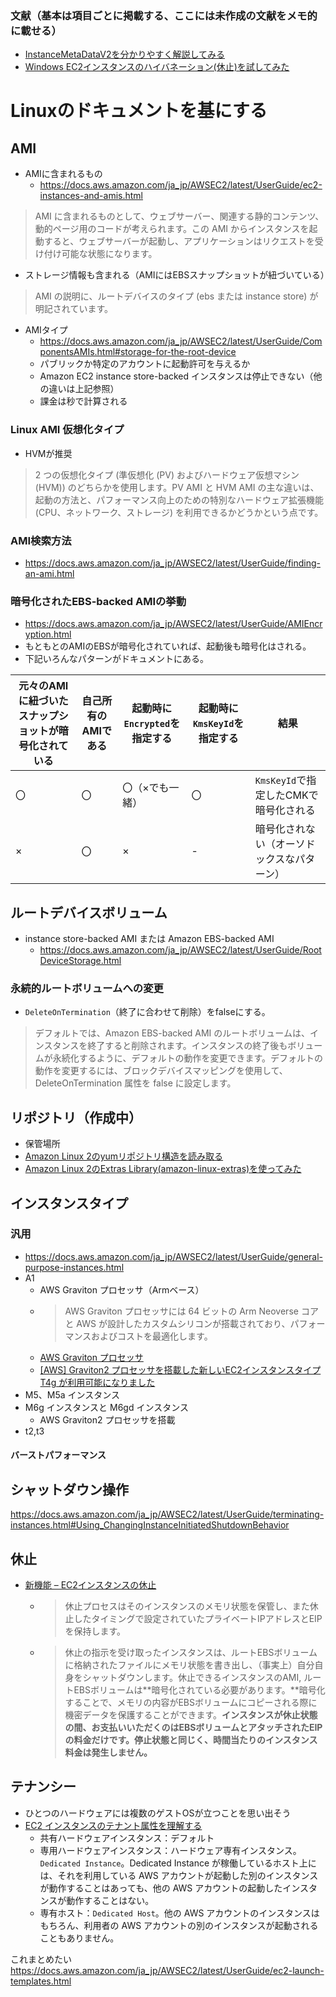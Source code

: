 
### 文献（基本は項目ごとに掲載する、ここには未作成の文献をメモ的に載せる）

- [InstanceMetaDataV2を分かりやすく解説してみる](https://blog.serverworks.co.jp/tech/2019/11/27/imdsv2/)
- [Windows EC2インスタンスのハイバネーション(休止)を試してみた](https://dev.classmethod.jp/articles/ec2-windows-support-hibernation/)

# Linuxのドキュメントを基にする
## AMI
- AMIに含まれるもの
  - https://docs.aws.amazon.com/ja_jp/AWSEC2/latest/UserGuide/ec2-instances-and-amis.html
>AMI に含まれるものとして、ウェブサーバー、関連する静的コンテンツ、動的ページ用のコードが考えられます。この AMI からインスタンスを起動すると、ウェブサーバーが起動し、アプリケーションはリクエストを受け付け可能な状態になります。

- ストレージ情報も含まれる（AMIにはEBSスナップショットが紐づいている）
>AMI の説明に、ルートデバイスのタイプ (ebs または instance store) が明記されています。

- AMIタイプ
  - https://docs.aws.amazon.com/ja_jp/AWSEC2/latest/UserGuide/ComponentsAMIs.html#storage-for-the-root-device
  - パブリックか特定のアカウントに起動許可を与えるか
  - Amazon EC2 instance store-backed インスタンスは停止できない（他の違いは上記参照）
  - 課金は秒で計算される
  
### Linux AMI 仮想化タイプ
- HVMが推奨
>2 つの仮想化タイプ (準仮想化 (PV) およびハードウェア仮想マシン (HVM)) のどちらかを使用します。PV AMI と HVM AMI の主な違いは、起動の方法と、パフォーマンス向上のための特別なハードウェア拡張機能 (CPU、ネットワーク、ストレージ) を利用できるかどうかという点です。

### AMI検索方法
- https://docs.aws.amazon.com/ja_jp/AWSEC2/latest/UserGuide/finding-an-ami.html

### 暗号化されたEBS-backed AMIの挙動
- https://docs.aws.amazon.com/ja_jp/AWSEC2/latest/UserGuide/AMIEncryption.html
- もともとのAMIのEBSが暗号化されていれば、起動後も暗号化はされる。
- 下記いろんなパターンがドキュメントにある。

| 元々のAMIに紐づいたスナップショットが暗号化されている | 自己所有のAMIである |起動時に`Encrypted`を指定する | 起動時に`KmsKeyId`を指定する | 結果 |
----|---- |---- |---- |---- 
| 〇 | 〇 | 〇（×でも一緒） | 〇 | `KmsKeyId`で指定したCMKで暗号化される |
| × | 〇 | × | - | 暗号化されない（オーソドックスなパターン）|

## ルートデバイスボリューム
- instance store-backed AMI または Amazon EBS-backed AMI
  - https://docs.aws.amazon.com/ja_jp/AWSEC2/latest/UserGuide/RootDeviceStorage.html
### 永続的ルートボリュームへの変更
- `DeleteOnTermination`（終了に合わせて削除）をfalseにする。
>デフォルトでは、Amazon EBS-backed AMI のルートボリュームは、インスタンスを終了すると削除されます。インスタンスの終了後もボリュームが永続化するように、デフォルトの動作を変更できます。デフォルトの動作を変更するには、ブロックデバイスマッピングを使用して、DeleteOnTermination 属性を false に設定します。

## リポジトリ（作成中）
- 保管場所
- [Amazon Linux 2のyumリポジトリ構造を読み取る](https://dev.classmethod.jp/articles/amazon-linux-2-yum-repository/)
- [Amazon Linux 2のExtras Library(amazon-linux-extras)を使ってみた](https://dev.classmethod.jp/articles/how-to-work-with-amazon-linux2-amazon-linux-extras/)

## インスタンスタイプ
### 汎用
- https://docs.aws.amazon.com/ja_jp/AWSEC2/latest/UserGuide/general-purpose-instances.html
- A1
  - AWS Graviton プロセッサ（Armベース）
  - >AWS Graviton プロセッサには 64 ビットの Arm Neoverse コアと AWS が設計したカスタムシリコンが搭載されており、パフォーマンスおよびコストを最適化します。
  - [AWS Graviton プロセッサ](https://aws.amazon.com/jp/ec2/graviton/)
  - [[AWS] Graviton2 プロセッサを搭載した新しいEC2インスタンスタイプ T4g が利用可能になりました](https://dev.classmethod.jp/articles/aws-ec2-t4g-powered-by-graviton2/)
- M5、M5a インスタンス
- M6g インスタンスと M6gd インスタンス
  - AWS Graviton2 プロセッサを搭載
- t2,t3
#### バーストパフォーマンス



## シャットダウン操作
https://docs.aws.amazon.com/ja_jp/AWSEC2/latest/UserGuide/terminating-instances.html#Using_ChangingInstanceInitiatedShutdownBehavior


## 休止
- [新機能 – EC2インスタンスの休止](https://aws.amazon.com/jp/blogs/news/new-hibernate-your-ec2-instances/)
  - >休止プロセスはそのインスタンスのメモリ状態を保管し、また休止したタイミングで設定されていたプライベートIPアドレスとEIPを保持します。
  - >休止の指示を受け取ったインスタンスは、ルートEBSボリュームに格納されたファイルにメモリ状態を書き出し、（事実上）自分自身をシャットダウンします。休止できるインスタンスのAMI, ルートEBSボリュームは**暗号化されている必要があります。**暗号化することで、メモリの内容がEBSボリュームにコピーされる際に機密データを保護することができます。**インスタンスが休止状態の間、お支払いいただくのはEBSボリュームとアタッチされたEIPの料金だけです。停止状態と同じく、時間当たりのインスタンス料金は発生しません。**

## テナンシー
- ひとつのハードウェアには複数のゲストOSが立つことを思い出そう
- [EC2 インスタンスのテナント属性を理解する](https://dev.classmethod.jp/articles/ec2-tenancy/)
  - 共有ハードウェアインスタンス：デフォルト
  - 専用ハードウェアインスタンス：ハードウェア専有インスタンス。`Dedicated Instance`。Dedicated Instance が稼働しているホスト上には、それを利用している AWS アカウントが起動した別のインスタンスが動作することはあっても、他の AWS アカウントの起動したインスタンスが動作することはない。
  - 専有ホスト：`Dedicated Host`。他の AWS アカウントのインスタンスはもちろん、利用者の AWS アカウントの別のインスタンスが起動されることもありません。

これまとめたい
https://docs.aws.amazon.com/ja_jp/AWSEC2/latest/UserGuide/ec2-launch-templates.html
